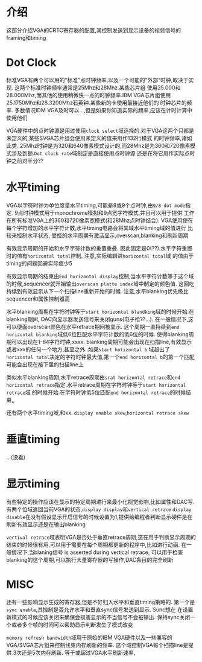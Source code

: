# 介绍

这部分介绍VGA的CRTC寄存器的配置,其控制发送到显示设备的视频信号的framing和timing

# Dot Clock

标准VGA有两个可以用的"标准"点时钟频率,以及一个可能的"外部"时钟,取决于实现. 这两个标准时钟频率通常是25Mhz和28Mhz.某些芯片组
使用25.000和28.000Mhz,而其他的使用稍微快一点的时钟频率.IBM VGA芯片组使用25.1750Mhz和28.3200Mhz石英钟.某些新的卡使用最接近他们的
时钟芯片的频率. 多数情况IDM VGA及时可以...,但是如果你知道实际的频率,应该在计时计算中使用他们

VGA硬件中的点时钟源是用过使用`clock select`域选择的.对于VGA这两个只都是未定义的,某些SVGA芯片组会使用未定义的值来用作132行模式
的时钟频率,诸如此类. 25Mhz时钟是为320和640像素模式设计的,而28Mhz是为360和720像素模式涉及到额.`Dot clock rate`域制定是直接使用点时钟源
还是在将它用作实际点时钟之前对半分??

# 水平timing

VGA以字符时钟为单位度量水平timing,可能是8或9个点时钟,由`9/8 dot mode`指定. 9点时钟模式用于monochrome模拟和9点宽字符模式,并且可以用于提供
工作在所有标准VGA上的360和720像素宽模式(和28Mhz点时钟结合). VGA使用使在每个字符增加的水平字符计数,水平timing电路会将其域水平timing域的值进行
比较来控制水平状态, 受控的水平周期有激活显示,overscan,blanking和刷新周期

有效显示周期的开始和水平字符计数的重置重叠. 因此固定是0(??).水平字符重置时的值有`horizontal total`控制. 注意,实际编辑进`horizontal total`域
的值由于timing的问题回避实际值少5

有效显示周期的结束由`End horizontal display`控制,当水平字符计数等于这个域的时候,sequencer就开始输出`overscan platte index`域中制定的颜色值.
这回吃持续到有效显示从下一个扫描line重新开始的时候. 注意,水平blanking优先级比sequencer和属性控制器高

水平blanking周期在字符时钟等于`start horizontal blandking`域的时候开始.在blanking期间, DAC向显示器发送信号来关闭guns(电子枪??...).
在一般情况下,这可以便面overscan颜色在水平retrace期间被显示. 这个周期一直持续到`end horizontal blanking`域低6位匹配水平字符计数的低6位的时候.
使得blanking周期可以出现在1-64字符时钟,xxxx. blanking周期可能会出现在扫描line,有效显示或者xxx的任何一个地方,甚至之外..如果`start hotizontal b`
域超出了`horizontal total`决定的字符时钟最大值,第一个`end horizontal b`的第一个匹配可能会出现在接下里的扫描line上

类似水平blanking周期,水平retrace周期由`srat horizontal retrace`和`end horizontal retrace`指定.水平retrace周期在字符时钟等于`start horizontal retrace`域
的时候开始.在字符时钟低5位匹配`end horizontal retrace`的时候结束,,

还有两个水平timing域,和xx. `display enable skew`,`horizontal retrace skew`

# 垂直timing
...(没看)

# 显示timing

有些特定的操作应该在显示的特定周期进行来最小化视觉影响,比如属性和DAC写. 有两个位域返回当前VGA的状态,`display display`和`vertical retrace`
`display disable`在没有假设显示开启信号的时候设置为1,提供给编程者判断显示硬件是在刷新有效显示还是在输出blanking

`vertival retrace`域表明VGA是否处于垂直retrace周期,这在用于判断显示周期的结束的时候很有用,可以用于需要在每个周期都更新的程序中,比如进行动画.
在一般情况下,当blaning信号 is asserted during vertical retrace, 可以用于检查blanking的这个周期,可以执行大量寄存器的写操作,DAC条目的完全刷新

# MISC

还有一些影响显示生成的寄存器,但是不好归入水平和垂直timing策略的. 第一个是`sync enable`,其控制是否允许水平和垂直sync信号发送到显示. Sunc想在
在设置新模式的时候应该关闭来确保会损害显示的不当信号不会被输出. 保持sync关闭一个或者多个帧的时间可以帮助显示判断发生了模式改变

`memory refresh bandwidth`域用于原始的IBM VGA硬件以及一些兼容的VGA/SVGA芯片组来控制线束内存刷新的频率. 这个域控制VGA每个扫描line是提供
3次还是5次内存刷新. 等于或超过VGA水平刷新速率,

